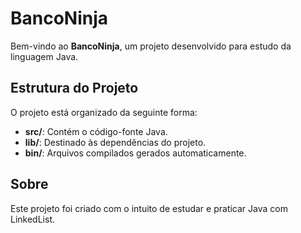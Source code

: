 # BancoNinja

Bem-vindo ao **BancoNinja**, um projeto desenvolvido para estudo da linguagem Java.

## Estrutura do Projeto

O projeto está organizado da seguinte forma:

- **src/**: Contém o código-fonte Java.
- **lib/**: Destinado às dependências do projeto.
- **bin/**: Arquivos compilados gerados automaticamente.

## Sobre

Este projeto foi criado com o intuito de estudar e praticar Java com LinkedList.
